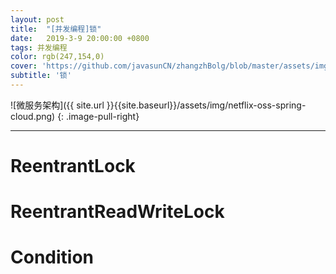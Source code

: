 ```yaml
---
layout: post
title:  "[并发编程]锁"
date:   2019-3-9 20:00:00 +0800
tags: 并发编程
color: rgb(247,154,0)
cover: 'https://github.com/javasunCN/zhangzhBolg/blob/master/assets/img/spring/spring.jpg?raw=true'
subtitle: '锁'
---
```


![微服务架构]({{ site.url }}{{site.baseurl}}/assets/img/netflix-oss-spring-cloud.png)
{: .image-pull-right}

------------------------

# **ReentrantLock**


# **ReentrantReadWriteLock**

# **Condition**